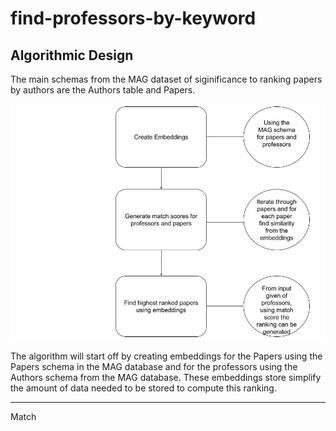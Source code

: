 # find-professors-by-keyword
Algorithmic Design
-----------------------------
The main schemas from the MAG dataset of siginificance to ranking papers by authors are the Authors table and Papers. 

![alt text](https://github.com/Forward-UIUC-2022S/sanjana-pingali-find-professors-by-keyword/blob/main/Untitled%20drawing%20(9).jpg)

The algorithm will start off by creating embeddings for the Papers using the Papers schema in the MAG database and for the professors using the Authors schema from the MAG database. These embeddings store simplify the amount of data needed to be stored to compute this ranking. 

-------------------------------

Match 
